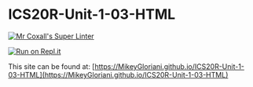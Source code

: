 # ICS20R-Unit-1-03-HTML

[![Mr Coxall's Super Linter](https://github.com/MikeyGloriani/ICS20R-Unit-1-03-HTML/workflows/Mr%20Coxall's%20Super%20Linter/badge.svg)](https://github.com/MikeyGloriani/ICS20R-Unit-1-03-HTML/actions/)

[![Run on Repl.it](https://repl.it/badge/github/MikeyGloriani/ICS20R-Unit-1-03-HTML)](https://repl.it/github/MikeyGloriani/ICS20R-Unit-1-03-HTML)

This site can be found at: [https://MikeyGloriani.github.io/ICS20R-Unit-1-03-HTML](https://MikeyGloriani.github.io/ICS20R-Unit-1-03-HTML)
